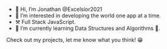 - 👋 Hi, I’m Jonathan @Excelsior2021
- 👀 I’m interested in developing the world one app at a time.
- ⚒️ Full Stack JavaScript.
- 🌱 I’m currently learning Data Structures and Algorithms 😬.


Check out my projects, let me know what you think! 😁

<!---
Excelsior2021/Excelsior2021 is a ✨ special ✨ repository because its `README.md` (this file) appears on your GitHub profile.
You can click the Preview link to take a look at your changes.
--->
